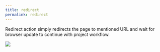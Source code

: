 ```yaml
---
title: redirect
permalink: redirect
---
```


Redirect action simply redirects the page to mentioned URL and wait for browser update to continue with project workflow. 

![](/images/redirect.jpg)